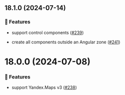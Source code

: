 ## 18.1.0 (2024-07-14)

### 🚀 Features

- support control components ([#239](https://github.com/ddubrava/angular-yandex-maps/pull/239))

- create all components outside an Angular zone ([#241](https://github.com/ddubrava/angular-yandex-maps/pull/241))

# 18.0.0 (2024-07-08)

### 🚀 Features

- support Yandex.Maps v3 ([#238](https://github.com/ddubrava/angular-yandex-maps/pull/238))
